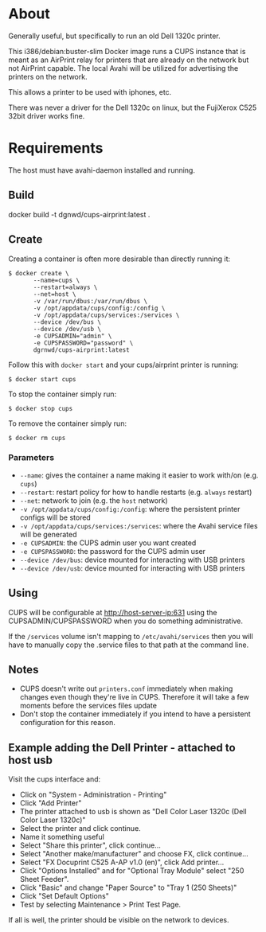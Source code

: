 # About

Generally useful, but specifically to run an old Dell 1320c printer.

This i386/debian:buster-slim Docker image runs a CUPS instance that is meant
as an AirPrint relay for printers that are already on the network but not AirPrint capable.
The local Avahi will be utilized for advertising the printers on the network.

This allows a printer to be used with iphones, etc.

There was never a driver for the Dell 1320c on linux, but the FujiXerox C525 32bit driver works fine.


# Requirements

The host must have avahi-daemon installed and running.


## Build

   docker build -t dgnwd/cups-airprint:latest .


## Create
Creating a container is often more desirable than directly running it:
```
$ docker create \
       --name=cups \
       --restart=always \
       --net=host \
       -v /var/run/dbus:/var/run/dbus \
       -v /opt/appdata/cups/config:/config \
       -v /opt/appdata/cups/services:/services \
       --device /dev/bus \
       --device /dev/usb \
       -e CUPSADMIN="admin" \
       -e CUPSPASSWORD="password" \
       dgrnwd/cups-airprint:latest
```
Follow this with `docker start` and your cups/airprint printer is running:
```
$ docker start cups
```
To stop the container simply run:
```
$ docker stop cups
```
To remove the container simply run:
```
$ docker rm cups
```

### Parameters
* `--name`: gives the container a name making it easier to work with/on (e.g.
  `cups`)
* `--restart`: restart policy for how to handle restarts (e.g. `always` restart)
* `--net`: network to join (e.g. the `host` network)
* `-v /opt/appdata/cups/config:/config`: where the persistent printer configs
   will be stored
* `-v /opt/appdata/cups/services:/services`: where the Avahi service files will
   be generated
* `-e CUPSADMIN`: the CUPS admin user you want created
* `-e CUPSPASSWORD`: the password for the CUPS admin user
* `--device /dev/bus`: device mounted for interacting with USB printers
* `--device /dev/usb`: device mounted for interacting with USB printers

## Using
CUPS will be configurable at <http://host-server-ip:631> using the
CUPSADMIN/CUPSPASSWORD when you do something administrative.

If the `/services` volume isn't mapping to `/etc/avahi/services` then you will
have to manually copy the .service files to that path at the command line.

## Notes
* CUPS doesn't write out `printers.conf` immediately when making changes even
though they're live in CUPS. Therefore it will take a few moments before the
services files update
* Don't stop the container immediately if you intend to have a persistent
configuration for this reason.

## Example adding the Dell Printer - attached to host usb

Visit the cups interface and:

* Click on "System - Administration - Printing"
* Click "Add Printer"
* The printer attached to usb is shown as "Dell Color Laser 1320c (Dell Color Laser 1320c)"
* Select the printer and click continue.
* Name it something useful
* Select "Share this printer", click continue...
* Select "Another make/manufacturer" and choose FX, click continue...
* Select "FX Docuprint C525 A-AP v1.0 (en)", click Add printer...
* Click "Options Installed" and for "Optional Tray Module" select "250 Sheet Feeder".
* Click "Basic" and change "Paper Source" to "Tray 1 (250 Sheets)"
* Click "Set Default Options"
* Test by selecting Maintenance > Print Test Page.

If all is well, the printer should be visible on the network to devices.
